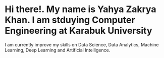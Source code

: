 # Hi there!. My name is Yahya Zakrya Khan. I am stduying Computer Engineering at Karabuk University


I am currently improve my skills on Data Science, Data Analytics, Machine Learning, Deep Learning and Artificial Intelligence.
